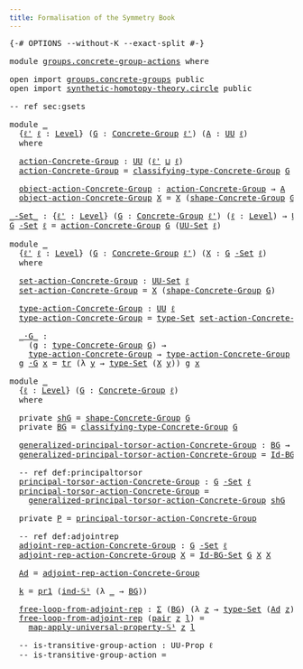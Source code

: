 ```yaml
---
title: Formalisation of the Symmetry Book
---
```


<pre class="Agda"><a id="60" class="Symbol">{-#</a> <a id="64" class="Keyword">OPTIONS</a> <a id="72" class="Pragma">--without-K</a> <a id="84" class="Pragma">--exact-split</a> <a id="98" class="Symbol">#-}</a>

<a id="103" class="Keyword">module</a> <a id="110" href="groups.concrete-group-actions.html" class="Module">groups.concrete-group-actions</a> <a id="140" class="Keyword">where</a>

<a id="147" class="Keyword">open</a> <a id="152" class="Keyword">import</a> <a id="159" href="groups.concrete-groups.html" class="Module">groups.concrete-groups</a> <a id="182" class="Keyword">public</a>
<a id="189" class="Keyword">open</a> <a id="194" class="Keyword">import</a> <a id="201" href="synthetic-homotopy-theory.circle.html" class="Module">synthetic-homotopy-theory.circle</a> <a id="234" class="Keyword">public</a>

<a id="242" class="Comment">-- ref sec:gsets</a>

<a id="260" class="Keyword">module</a> <a id="267" href="groups.concrete-group-actions.html#267" class="Module">_</a>
  <a id="271" class="Symbol">{</a><a id="272" href="groups.concrete-group-actions.html#272" class="Bound">ℓ&#39;</a> <a id="275" href="groups.concrete-group-actions.html#275" class="Bound">ℓ</a> <a id="277" class="Symbol">:</a> <a id="279" href="Agda.Primitive.html#597" class="Postulate">Level</a><a id="284" class="Symbol">}</a> <a id="286" class="Symbol">(</a><a id="287" href="groups.concrete-group-actions.html#287" class="Bound">G</a> <a id="289" class="Symbol">:</a> <a id="291" href="groups.concrete-groups.html#1972" class="Function">Concrete-Group</a> <a id="306" href="groups.concrete-group-actions.html#272" class="Bound">ℓ&#39;</a><a id="308" class="Symbol">)</a> <a id="310" class="Symbol">(</a><a id="311" href="groups.concrete-group-actions.html#311" class="Bound">A</a> <a id="313" class="Symbol">:</a> <a id="315" href="Agda.Primitive.html#326" class="Primitive">UU</a> <a id="318" href="groups.concrete-group-actions.html#275" class="Bound">ℓ</a><a id="319" class="Symbol">)</a>
  <a id="323" class="Keyword">where</a>
  
  <a id="334" href="groups.concrete-group-actions.html#334" class="Function">action-Concrete-Group</a> <a id="356" class="Symbol">:</a> <a id="358" href="Agda.Primitive.html#326" class="Primitive">UU</a> <a id="361" class="Symbol">(</a><a id="362" href="groups.concrete-group-actions.html#272" class="Bound">ℓ&#39;</a> <a id="365" href="Agda.Primitive.html#810" class="Primitive Operator">⊔</a> <a id="367" href="groups.concrete-group-actions.html#275" class="Bound">ℓ</a><a id="368" class="Symbol">)</a>
  <a id="372" href="groups.concrete-group-actions.html#334" class="Function">action-Concrete-Group</a> <a id="394" class="Symbol">=</a> <a id="396" href="groups.concrete-groups.html#2373" class="Function">classifying-type-Concrete-Group</a> <a id="428" href="groups.concrete-group-actions.html#287" class="Bound">G</a> <a id="430" class="Symbol">→</a> <a id="432" href="groups.concrete-group-actions.html#311" class="Bound">A</a>

  <a id="437" href="groups.concrete-group-actions.html#437" class="Function">object-action-Concrete-Group</a> <a id="466" class="Symbol">:</a> <a id="468" href="groups.concrete-group-actions.html#334" class="Function">action-Concrete-Group</a> <a id="490" class="Symbol">→</a> <a id="492" href="groups.concrete-group-actions.html#311" class="Bound">A</a>
  <a id="496" href="groups.concrete-group-actions.html#437" class="Function">object-action-Concrete-Group</a> <a id="525" href="groups.concrete-group-actions.html#525" class="Bound">X</a> <a id="527" class="Symbol">=</a> <a id="529" href="groups.concrete-group-actions.html#525" class="Bound">X</a> <a id="531" class="Symbol">(</a><a id="532" href="groups.concrete-groups.html#2503" class="Function">shape-Concrete-Group</a> <a id="553" href="groups.concrete-group-actions.html#287" class="Bound">G</a><a id="554" class="Symbol">)</a>

<a id="_-Set_"></a><a id="557" href="groups.concrete-group-actions.html#557" class="Function Operator">_-Set_</a> <a id="564" class="Symbol">:</a> <a id="566" class="Symbol">{</a><a id="567" href="groups.concrete-group-actions.html#567" class="Bound">ℓ&#39;</a> <a id="570" class="Symbol">:</a> <a id="572" href="Agda.Primitive.html#597" class="Postulate">Level</a><a id="577" class="Symbol">}</a> <a id="579" class="Symbol">(</a><a id="580" href="groups.concrete-group-actions.html#580" class="Bound">G</a> <a id="582" class="Symbol">:</a> <a id="584" href="groups.concrete-groups.html#1972" class="Function">Concrete-Group</a> <a id="599" href="groups.concrete-group-actions.html#567" class="Bound">ℓ&#39;</a><a id="601" class="Symbol">)</a> <a id="603" class="Symbol">(</a><a id="604" href="groups.concrete-group-actions.html#604" class="Bound">ℓ</a> <a id="606" class="Symbol">:</a> <a id="608" href="Agda.Primitive.html#597" class="Postulate">Level</a><a id="613" class="Symbol">)</a> <a id="615" class="Symbol">→</a> <a id="617" href="Agda.Primitive.html#326" class="Primitive">UU</a> <a id="620" class="Symbol">(</a><a id="621" href="groups.concrete-group-actions.html#567" class="Bound">ℓ&#39;</a> <a id="624" href="Agda.Primitive.html#810" class="Primitive Operator">⊔</a> <a id="626" href="Agda.Primitive.html#780" class="Primitive">lsuc</a> <a id="631" href="groups.concrete-group-actions.html#604" class="Bound">ℓ</a><a id="632" class="Symbol">)</a>
<a id="634" href="groups.concrete-group-actions.html#634" class="Bound">G</a> <a id="636" href="groups.concrete-group-actions.html#557" class="Function Operator">-Set</a> <a id="641" href="groups.concrete-group-actions.html#641" class="Bound">ℓ</a> <a id="643" class="Symbol">=</a> <a id="645" href="groups.concrete-group-actions.html#334" class="Function">action-Concrete-Group</a> <a id="667" href="groups.concrete-group-actions.html#634" class="Bound">G</a> <a id="669" class="Symbol">(</a><a id="670" href="foundation-core.sets.html#1177" class="Function">UU-Set</a> <a id="677" href="groups.concrete-group-actions.html#641" class="Bound">ℓ</a><a id="678" class="Symbol">)</a>

<a id="681" class="Keyword">module</a> <a id="688" href="groups.concrete-group-actions.html#688" class="Module">_</a>
  <a id="692" class="Symbol">{</a><a id="693" href="groups.concrete-group-actions.html#693" class="Bound">ℓ&#39;</a> <a id="696" href="groups.concrete-group-actions.html#696" class="Bound">ℓ</a> <a id="698" class="Symbol">:</a> <a id="700" href="Agda.Primitive.html#597" class="Postulate">Level</a><a id="705" class="Symbol">}</a> <a id="707" class="Symbol">(</a><a id="708" href="groups.concrete-group-actions.html#708" class="Bound">G</a> <a id="710" class="Symbol">:</a> <a id="712" href="groups.concrete-groups.html#1972" class="Function">Concrete-Group</a> <a id="727" href="groups.concrete-group-actions.html#693" class="Bound">ℓ&#39;</a><a id="729" class="Symbol">)</a> <a id="731" class="Symbol">(</a><a id="732" href="groups.concrete-group-actions.html#732" class="Bound">X</a> <a id="734" class="Symbol">:</a> <a id="736" href="groups.concrete-group-actions.html#708" class="Bound">G</a> <a id="738" href="groups.concrete-group-actions.html#557" class="Function Operator">-Set</a> <a id="743" href="groups.concrete-group-actions.html#696" class="Bound">ℓ</a><a id="744" class="Symbol">)</a>
  <a id="748" class="Keyword">where</a>

  <a id="757" href="groups.concrete-group-actions.html#757" class="Function">set-action-Concrete-Group</a> <a id="783" class="Symbol">:</a> <a id="785" href="foundation-core.sets.html#1177" class="Function">UU-Set</a> <a id="792" href="groups.concrete-group-actions.html#696" class="Bound">ℓ</a>
  <a id="796" href="groups.concrete-group-actions.html#757" class="Function">set-action-Concrete-Group</a> <a id="822" class="Symbol">=</a> <a id="824" href="groups.concrete-group-actions.html#732" class="Bound">X</a> <a id="826" class="Symbol">(</a><a id="827" href="groups.concrete-groups.html#2503" class="Function">shape-Concrete-Group</a> <a id="848" href="groups.concrete-group-actions.html#708" class="Bound">G</a><a id="849" class="Symbol">)</a>

  <a id="854" href="groups.concrete-group-actions.html#854" class="Function">type-action-Concrete-Group</a> <a id="881" class="Symbol">:</a> <a id="883" href="Agda.Primitive.html#326" class="Primitive">UU</a> <a id="886" href="groups.concrete-group-actions.html#696" class="Bound">ℓ</a>
  <a id="890" href="groups.concrete-group-actions.html#854" class="Function">type-action-Concrete-Group</a> <a id="917" class="Symbol">=</a> <a id="919" href="foundation-core.sets.html#1291" class="Function">type-Set</a> <a id="928" href="groups.concrete-group-actions.html#757" class="Function">set-action-Concrete-Group</a>

  <a id="957" href="groups.concrete-group-actions.html#957" class="Function Operator">_·G_</a> <a id="962" class="Symbol">:</a>
    <a id="968" class="Symbol">(</a><a id="969" href="groups.concrete-group-actions.html#969" class="Bound">g</a> <a id="971" class="Symbol">:</a> <a id="973" href="groups.concrete-groups.html#3395" class="Function">type-Concrete-Group</a> <a id="993" href="groups.concrete-group-actions.html#708" class="Bound">G</a><a id="994" class="Symbol">)</a> <a id="996" class="Symbol">→</a>
    <a id="1002" href="groups.concrete-group-actions.html#854" class="Function">type-action-Concrete-Group</a> <a id="1029" class="Symbol">→</a> <a id="1031" href="groups.concrete-group-actions.html#854" class="Function">type-action-Concrete-Group</a>
  <a id="1060" href="groups.concrete-group-actions.html#1060" class="Bound">g</a> <a id="1062" href="groups.concrete-group-actions.html#957" class="Function Operator">·G</a> <a id="1065" href="groups.concrete-group-actions.html#1065" class="Bound">x</a> <a id="1067" class="Symbol">=</a> <a id="1069" href="foundation-core.identity-types.html#4584" class="Function">tr</a> <a id="1072" class="Symbol">(λ</a> <a id="1075" href="groups.concrete-group-actions.html#1075" class="Bound">y</a> <a id="1077" class="Symbol">→</a> <a id="1079" href="foundation-core.sets.html#1291" class="Function">type-Set</a> <a id="1088" class="Symbol">(</a><a id="1089" href="groups.concrete-group-actions.html#732" class="Bound">X</a> <a id="1091" href="groups.concrete-group-actions.html#1075" class="Bound">y</a><a id="1092" class="Symbol">))</a> <a id="1095" href="groups.concrete-group-actions.html#1060" class="Bound">g</a> <a id="1097" href="groups.concrete-group-actions.html#1065" class="Bound">x</a>

<a id="1100" class="Keyword">module</a> <a id="1107" href="groups.concrete-group-actions.html#1107" class="Module">_</a>
  <a id="1111" class="Symbol">{</a><a id="1112" href="groups.concrete-group-actions.html#1112" class="Bound">ℓ</a> <a id="1114" class="Symbol">:</a> <a id="1116" href="Agda.Primitive.html#597" class="Postulate">Level</a><a id="1121" class="Symbol">}</a> <a id="1123" class="Symbol">(</a><a id="1124" href="groups.concrete-group-actions.html#1124" class="Bound">G</a> <a id="1126" class="Symbol">:</a> <a id="1128" href="groups.concrete-groups.html#1972" class="Function">Concrete-Group</a> <a id="1143" href="groups.concrete-group-actions.html#1112" class="Bound">ℓ</a><a id="1144" class="Symbol">)</a> 
  <a id="1149" class="Keyword">where</a> 

  <a id="1159" class="Keyword">private</a> <a id="1167" href="groups.concrete-group-actions.html#1167" class="Function">shG</a> <a id="1171" class="Symbol">=</a> <a id="1173" href="groups.concrete-groups.html#2503" class="Function">shape-Concrete-Group</a> <a id="1194" href="groups.concrete-group-actions.html#1124" class="Bound">G</a>
  <a id="1198" class="Keyword">private</a> <a id="1206" href="groups.concrete-group-actions.html#1206" class="Function">BG</a> <a id="1209" class="Symbol">=</a> <a id="1211" href="groups.concrete-groups.html#2373" class="Function">classifying-type-Concrete-Group</a> <a id="1243" href="groups.concrete-group-actions.html#1124" class="Bound">G</a>

  <a id="1248" href="groups.concrete-group-actions.html#1248" class="Function">generalized-principal-torsor-action-Concrete-Group</a> <a id="1299" class="Symbol">:</a> <a id="1301" href="groups.concrete-group-actions.html#1206" class="Function">BG</a> <a id="1304" class="Symbol">→</a> <a id="1306" href="groups.concrete-group-actions.html#1124" class="Bound">G</a> <a id="1308" href="groups.concrete-group-actions.html#557" class="Function Operator">-Set</a> <a id="1313" href="groups.concrete-group-actions.html#1112" class="Bound">ℓ</a>
  <a id="1317" href="groups.concrete-group-actions.html#1248" class="Function">generalized-principal-torsor-action-Concrete-Group</a> <a id="1368" class="Symbol">=</a> <a id="1370" href="groups.concrete-groups.html#4430" class="Function">Id-BG-Set</a> <a id="1380" href="groups.concrete-group-actions.html#1124" class="Bound">G</a>

  <a id="1385" class="Comment">-- ref def:principaltorsor</a>
  <a id="1414" href="groups.concrete-group-actions.html#1414" class="Function">principal-torsor-action-Concrete-Group</a> <a id="1453" class="Symbol">:</a> <a id="1455" href="groups.concrete-group-actions.html#1124" class="Bound">G</a> <a id="1457" href="groups.concrete-group-actions.html#557" class="Function Operator">-Set</a> <a id="1462" href="groups.concrete-group-actions.html#1112" class="Bound">ℓ</a>
  <a id="1466" href="groups.concrete-group-actions.html#1414" class="Function">principal-torsor-action-Concrete-Group</a> <a id="1505" class="Symbol">=</a>
    <a id="1511" href="groups.concrete-group-actions.html#1248" class="Function">generalized-principal-torsor-action-Concrete-Group</a> <a id="1562" href="groups.concrete-group-actions.html#1167" class="Function">shG</a>

  <a id="1569" class="Keyword">private</a> <a id="1577" href="groups.concrete-group-actions.html#1577" class="Function">P</a> <a id="1579" class="Symbol">=</a> <a id="1581" href="groups.concrete-group-actions.html#1414" class="Function">principal-torsor-action-Concrete-Group</a>

  <a id="1623" class="Comment">-- ref def:adjointrep</a>
  <a id="1647" href="groups.concrete-group-actions.html#1647" class="Function">adjoint-rep-action-Concrete-Group</a> <a id="1681" class="Symbol">:</a> <a id="1683" href="groups.concrete-group-actions.html#1124" class="Bound">G</a> <a id="1685" href="groups.concrete-group-actions.html#557" class="Function Operator">-Set</a> <a id="1690" href="groups.concrete-group-actions.html#1112" class="Bound">ℓ</a>
  <a id="1694" href="groups.concrete-group-actions.html#1647" class="Function">adjoint-rep-action-Concrete-Group</a> <a id="1728" href="groups.concrete-group-actions.html#1728" class="Bound">X</a> <a id="1730" class="Symbol">=</a> <a id="1732" href="groups.concrete-groups.html#4430" class="Function">Id-BG-Set</a> <a id="1742" href="groups.concrete-group-actions.html#1124" class="Bound">G</a> <a id="1744" href="groups.concrete-group-actions.html#1728" class="Bound">X</a> <a id="1746" href="groups.concrete-group-actions.html#1728" class="Bound">X</a>
  
  <a id="1753" href="groups.concrete-group-actions.html#1753" class="Function">Ad</a> <a id="1756" class="Symbol">=</a> <a id="1758" href="groups.concrete-group-actions.html#1647" class="Function">adjoint-rep-action-Concrete-Group</a>

  <a id="1795" href="groups.concrete-group-actions.html#1795" class="Function">k</a> <a id="1797" class="Symbol">=</a> <a id="1799" href="foundation-core.dependent-pair-types.html#592" class="Field">pr1</a> <a id="1803" class="Symbol">(</a><a id="1804" href="synthetic-homotopy-theory.circle.html#11580" class="Postulate">ind-𝕊¹</a> <a id="1811" class="Symbol">(λ</a> <a id="1814" href="groups.concrete-group-actions.html#1814" class="Bound">_</a> <a id="1816" class="Symbol">→</a> <a id="1818" href="groups.concrete-group-actions.html#1206" class="Function">BG</a><a id="1820" class="Symbol">))</a>

  <a id="1826" href="groups.concrete-group-actions.html#1826" class="Function">free-loop-from-adjoint-rep</a> <a id="1853" class="Symbol">:</a> <a id="1855" href="foundation-core.dependent-pair-types.html#502" class="Record">Σ</a> <a id="1857" class="Symbol">(</a><a id="1858" href="groups.concrete-group-actions.html#1206" class="Function">BG</a><a id="1860" class="Symbol">)</a> <a id="1862" class="Symbol">(λ</a> <a id="1865" href="groups.concrete-group-actions.html#1865" class="Bound">z</a> <a id="1867" class="Symbol">→</a> <a id="1869" href="foundation-core.sets.html#1291" class="Function">type-Set</a> <a id="1878" class="Symbol">(</a><a id="1879" href="groups.concrete-group-actions.html#1753" class="Function">Ad</a> <a id="1882" href="groups.concrete-group-actions.html#1865" class="Bound">z</a><a id="1883" class="Symbol">))</a> <a id="1886" class="Symbol">→</a> <a id="1888" class="Symbol">(</a><a id="1889" href="synthetic-homotopy-theory.circle.html#11315" class="Postulate">𝕊¹</a> <a id="1892" class="Symbol">→</a> <a id="1894" href="groups.concrete-group-actions.html#1206" class="Function">BG</a><a id="1896" class="Symbol">)</a>
  <a id="1900" href="groups.concrete-group-actions.html#1826" class="Function">free-loop-from-adjoint-rep</a> <a id="1927" class="Symbol">(</a><a id="1928" href="foundation-core.dependent-pair-types.html#575" class="InductiveConstructor">pair</a> <a id="1933" href="groups.concrete-group-actions.html#1933" class="Bound">z</a> <a id="1935" href="groups.concrete-group-actions.html#1935" class="Bound">l</a><a id="1936" class="Symbol">)</a> <a id="1938" class="Symbol">=</a>
    <a id="1944" href="synthetic-homotopy-theory.circle.html#14366" class="Function">map-apply-universal-property-𝕊¹</a> <a id="1976" href="groups.concrete-group-actions.html#1933" class="Bound">z</a> <a id="1978" href="groups.concrete-group-actions.html#1935" class="Bound">l</a>

  <a id="1983" class="Comment">-- is-transitive-group-action : UU-Prop ℓ </a>
  <a id="2028" class="Comment">-- is-transitive-group-action = </a>
</pre>